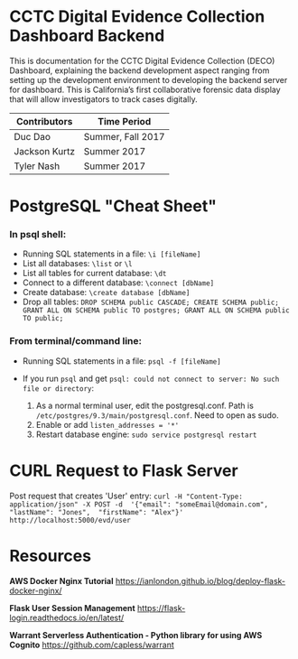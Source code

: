 # CCTC Digital Evidence Collection Dashboard Backend

This is documentation for the CCTC Digital Evidence Collection (DECO) 
Dashboard, explaining the backend development aspect ranging from setting up 
the development environment to developing the backend server for dashboard. 
This is California’s first collaborative forensic data display that will allow 
investigators to track cases digitally.

Contributors  | Time Period
          --- | ---
Duc Dao       | Summer, Fall 2017
Jackson Kurtz | Summer 2017
Tyler Nash    | Summer 2017

# PostgreSQL "Cheat Sheet"

### In psql shell: ###
   * Running SQL statements in a file:     `\i [fileName]`
   * List all databases:                   `\list` or `\l`
   * List all tables for current database: `\dt`
   * Connect to a different database:      `\connect [dbName]`
   * Create database: 	                   `\create database [dbName]`
   * Drop all tables:       		   `DROP SCHEMA public CASCADE; CREATE SCHEMA public; GRANT ALL ON SCHEMA public TO postgres; GRANT ALL ON SCHEMA public TO public;`

### From terminal/command line: ###
   * Running SQL statements in a file:     `psql -f [fileName]`
   
   * If you run `psql` and get `psql: could not connect to server: No such 
     file or directory`:
        1. As a normal terminal user, edit the postgresql.conf. Path is
           `/etc/postgres/9.3/main/postgresql.conf`. Need to open as sudo.
        2. Enable or add `listen_addresses = '*'`
        3. Restart database engine: `sudo service postgresql restart`

# CURL Request to Flask Server
Post request that creates 'User' entry:
`curl -H "Content-Type: application/json" -X POST -d 
'{"email": "someEmail@domain.com", 
"lastName": "Jones", 
"firstName": "Alex"}' 
http://localhost:5000/evd/user`

# Resources 
**AWS Docker Nginx Tutorial**
https://ianlondon.github.io/blog/deploy-flask-docker-nginx/

**Flask User Session Management**
https://flask-login.readthedocs.io/en/latest/

**Warrant Serverless Authentication - Python library for using AWS Cognito**
https://github.com/capless/warrant
